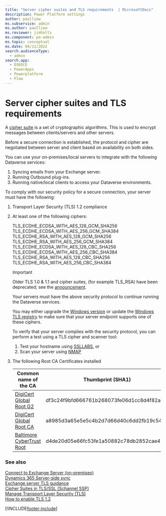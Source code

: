 ```yaml
---
title: "Server cipher suites and TLS requirements  | MicrosoftDocs"
description: Power Platform settings
author: paulliew
ms.subservice: admin
ms.author: paulliew
ms.reviewer: jimholtz
ms.component: pa-admin
ms.topic: conceptual
ms.date: 04/11/2022
search.audienceType: 
  - admin
search.app:
  - D365CE
  - PowerApps
  - Powerplatform
  - Flow
---
```

# Server cipher suites and TLS requirements

A [cipher suite](/windows/win32/secauthn/cipher-suites-in-schannel) is a set of cryptographic algorithms. This is used to encrypt messages between clients/servers and other servers.  

Before a secure connection is established, the protocol and cipher are negotiated between server and client based on availability on both sides. 

You can use your on-premises/local servers to integrate with the following Dataverse services:
1. Syncing emails from your Exchange server.
2. Running Outbound plug-ins.
3. Running native/local clients to access your Dataverse environments.

To comply with our security policy for a secure connection, your server must have the following: 

1. Transport Layer Security (TLS) 1.2 compliance

2. At least one of the following ciphers: 

   TLS_ECDHE_ECDSA_WITH_AES_128_GCM_SHA256 <br />
   TLS_ECDHE_ECDSA_WITH_AES_256_GCM_SHA384 <br />
   TLS_ECDHE_RSA_WITH_AES_128_GCM_SHA256 <br />
   TLS_ECDHE_RSA_WITH_AES_256_GCM_SHA384 <br />
   TLS_ECDHE_ECDSA_WITH_AES_128_CBC_SHA256 <br />
   TLS_ECDHE_ECDSA_WITH_AES_256_CBC_SHA384 <br />
   TLS_ECDHE_RSA_WITH_AES_128_CBC_SHA256 <br />
   TLS_ECDHE_RSA_WITH_AES_256_CBC_SHA384

   > [!IMPORTANT]
   > Older TLS 1.0 & 1.1 and cipher suites, (for example TLS_RSA) have been deprecated; see the [announcement](../important-changes-coming.md#tls-rsa-cipher-suites-are-deprecated).
   > 
   > Your servers must have the above security protocol to continue running the Dataverse services.

   You may either upgrade the [Windows version](/windows/win32/secauthn/cipher-suites-in-schannel) or update the [Windows TLS registry](/windows-server/security/tls/tls-registry-settings) to make sure that your server endpoint supports one of these ciphers.

   To verify that your server complies with the security protocol, you can perform a test using a TLS cipher and scanner tool:
   1. Test your hostname using [SSLLABS](https://www.ssllabs.com/ssltest/analyze.html), or
   2. Scan your server using [NMAP](https://nmap.org/)

3. The following Root CA Certificates installed

   |Common name of the CA  |Thumbprint (SHA1)  |
   |---------|---------|
   |[DigiCert Global Root G2](https://cacerts.digicert.com/DigiCertGlobalRootG2.crt)     | df3c24f9bfd666761b268073fe06d1cc8d4f82a4        |
   |[DigiCert Global Root CA](https://cacerts.digicert.com/DigiCertGlobalRootCA.crt)     | a8985d3a65e5e5c4b2d7d66d40c6dd2fb19c5436        |
   |[Baltimore CyberTrust Root](https://cacerts.digicert.com/BaltimoreCyberTrustRoot.crt)     | d4de20d05e66fc53fe1a50882c78db2852cae474        |



### See also
[Connect to Exchange Server (on-premises)](connect-exchange-server-on-premises.md) <br />
[Dynamics 365 Server-side sync](/powerapps/developer/common-data-service/server-side-synchronization-entities)  <br />
[Exchange server TLS guidance](https://techcommunity.microsoft.com/t5/exchange-team-blog/exchange-server-tls-guidance-part-1-getting-ready-for-tls-1-2/ba-p/607649) <br />
[Cipher Suites in TLS/SSL (Schannel SSP)](/windows/win32/secauthn/cipher-suites-in-schannel)  <br />
[Manage Transport Layer Security (TLS)](/windows-server/security/tls/manage-tls)  <br />
[How to enable TLS 1.2](/mem/configmgr/core/plan-design/security/enable-tls-1-2)  



[!INCLUDE[footer-include](../includes/footer-banner.md)]